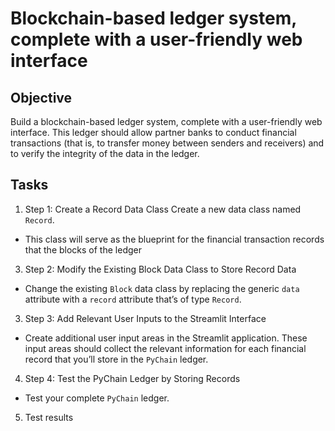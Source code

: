 # Blockchain-based ledger system, complete with a user-friendly web interface

## Objective
Build a blockchain-based ledger system, complete with a user-friendly web interface. This ledger should allow partner banks to conduct financial transactions (that is, to transfer money between senders and receivers) and to verify the integrity of the data in the ledger.

## Tasks
1. Step 1: Create a Record Data Class
Create a new data class named `Record`.
- This class will serve as the blueprint for the financial transaction records that the blocks of the ledger

3. Step 2: Modify the Existing Block Data Class to Store Record Data
- Change the existing `Block` data class by replacing the generic `data` attribute with a `record` attribute that’s of type `Record`.

3. Step 3: Add Relevant User Inputs to the Streamlit Interface
- Create additional user input areas in the Streamlit application. These input areas should collect the relevant information for each financial record that you’ll store in the `PyChain` ledger.

4. Step 4: Test the PyChain Ledger by Storing Records
- Test your complete `PyChain` ledger.

5. Test results
   
